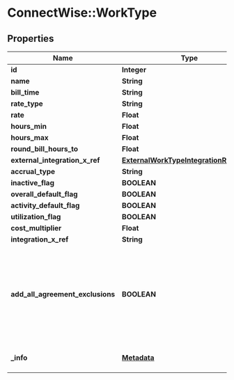 # ConnectWise::WorkType

## Properties
Name | Type | Description | Notes
------------ | ------------- | ------------- | -------------
**id** | **Integer** |  | [optional] 
**name** | **String** |  | 
**bill_time** | **String** |  | 
**rate_type** | **String** |  | 
**rate** | **Float** |  | 
**hours_min** | **Float** |  | [optional] 
**hours_max** | **Float** |  | [optional] 
**round_bill_hours_to** | **Float** |  | [optional] 
**external_integration_x_ref** | [**ExternalWorkTypeIntegrationReference**](ExternalWorkTypeIntegrationReference.md) |  | [optional] 
**accrual_type** | **String** |  | [optional] 
**inactive_flag** | **BOOLEAN** |  | [optional] 
**overall_default_flag** | **BOOLEAN** |  | [optional] 
**activity_default_flag** | **BOOLEAN** |  | [optional] 
**utilization_flag** | **BOOLEAN** |  | [optional] 
**cost_multiplier** | **Float** |  | [optional] 
**integration_x_ref** | **String** |  | [optional] 
**add_all_agreement_exclusions** | **BOOLEAN** | Used only on create to add the work type to all agreement and agreement type exclusion lists | [optional] 
**_info** | [**Metadata**](Metadata.md) | Metadata of the entity | [optional] 


